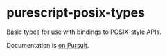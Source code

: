 # purescript-posix-types

Basic types for use with bindings to POSIX-style APIs.

Documentation is [on Pursuit](http://pursuit.purescript.org/packages/purescript-posix-types).
